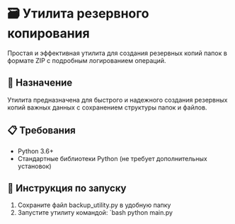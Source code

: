 # 🗃️ Утилита резервного копирования

Простая и эффективная утилита для создания резервных копий папок в формате ZIP с подробным логированием операций.

## 🎯 Назначение

Утилита предназначена для быстрого и надежного создания резервных копий важных данных с сохранением структуры папок и файлов.

## 📋 Требования

- Python 3.6+
- Стандартные библиотеки Python (не требует дополнительных установок)

## 🚀 Инструкция по запуску

1. Сохраните файл backup_utility.py в удобную папку
2. Запустите утилиту командой:
   `bash
   python main.py